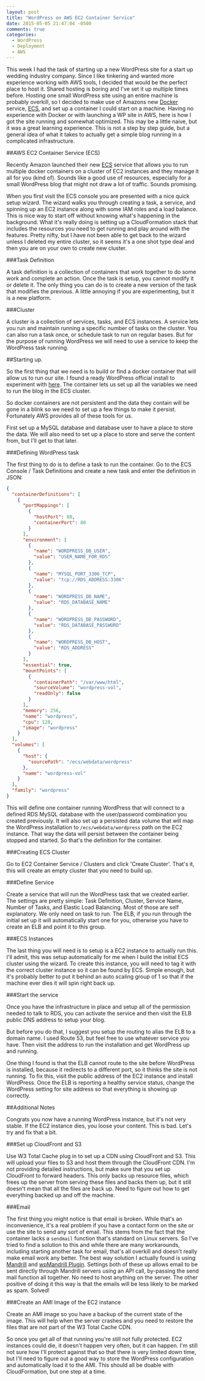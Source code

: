 ```yaml
---
layout: post
title: "WordPress on AWS EC2 Container Service"
date: 2015-05-05 21:47:04 -0500
comments: true
categories:
  - WordPress
  - Deployment
  - AWS
---
```


This week I had the task of starting up a new WordPress site for a start up
wedding industry company. Since I like tinkering and wanted more experience
working with AWS tools, I decided that would be the perfect place to host it.
Shared hosting is boring and I've set it up multiple times before. Hosting one
small WordPress site using an entire machine is probably overkill, so I decided
to make use of Amazons new [Docker](http://docker.io) service,
[ECS](http://aws.amazon.com/ecs/), and set up a container I could start on a
machine. Having no experience with Docker or with launching a WP site in AWS,
here is how I got the site running and somewhat optimized. This may be a little
naive, but it was a great learning experience. This is not a step by step guide,
but a general idea of what it takes to actually get a simple blog running in a
complicated infrastructure.

<!-- more -->

##AWS EC2 Container Service (ECS)

Recently Amazon launched their new [ECS](http://aws.amazon.com/ecs/) service
that allows you to run multiple docker containers on a cluster of EC2 instances
and they manage it all for you (kind of). Sounds like a good use of resources,
especially for a small WordPress blog that might not draw a lot of traffic.
Sounds promising.

When you first visit the ECS console you are presented with a nice quick setup
wizard. The wizard walks you through creating a task, a service, and spinning up
an EC2 instance along with some IAM roles and a load balance. This is nice way
to start off without knowing what's happening in the background. What it's
really doing is setting up a CloudFormation stack that includes the resources
you need to get running and play around with the features. Pretty nifty, but I
have not been able to get back to the wizard unless I deleted my entire cluster,
so it seems it's a one shot type deal and then you are on your own to create new
cluster.

###Task Definition

A task definition is a collection of containers that work together to do some
work and complete an action. Once the task is setup, you cannot modify it or
delete it. The only thing you can do is to create a new version of the task that
modifies the previous. A little annoying if you are experimenting, but it is a
new platform.

###Cluster

A cluster is a collection of services, tasks, and ECS instances. A service
lets you run and maintain running a specific number of tasks on the cluster. You
can also run a task once, or schedule task to run on regular bases. But for the
purpose of running WordPress we will need to use a service to keep the WordPress
task running.

##Starting up.

So the first thing that we need is to build or find a docker container that will
allow us to run our site. I found a ready WordPress official install to
experiment with
[here](https://github.com/docker-library/docs/tree/master/wordpress). The
container lets us set up all the variables we need to run the blog in the ECS
cluster.

So docker containers are not persistent and the data they contain will be gone
in a blink so we need to set up a few things to make it persist. Fortunately AWS
provides all of these tools for us.

First set up a MySQL database and database user to have a place to store the
data. We will also need to set up a place to store and serve the content from,
but I'll get to that later.

###Defining WordPress task

The first thing to do is to define a task to run the container. Go to the ECS
Console / Task Definitions and create a new task and enter the definition in
JSON:

```json WordPress ECS Task Definition
{
  "containerDefinitions": [
    {
      "portMappings": [
        {
          "hostPort": 80,
          "containerPort": 80
        }
      ],
      "environment": [
        {
          "name": "WORDPRESS_DB_USER",
          "value": "USER_NAME_FOR_RDS"
        },
        {
          "name": "MYSQL_PORT_3306_TCP",
          "value": "tcp://RDS_ADDRESS:3306"
        },
        {
          "name": "WORDPRESS_DB_NAME",
          "value": "RDS_DATABASE_NAME"
        },
        {
          "name": "WORDPRESS_DB_PASSWORD",
          "value": "RDS_DATABASE_PASSWORD"
        },
        {
          "name": "WORDPRESS_DB_HOST",
          "value": "RDS_ADDRESS"
        }
      ],
      "essential": true,
      "mountPoints": [
        {
          "containerPath": "/var/www/html",
          "sourceVolume": "wordpress-vol",
          "readOnly": false
        }
      ],
      "memory": 256,
      "name": "wordpress",
      "cpu": 128,
      "image": "wordpress"
    }
  ],
  "volumes": [
    {
      "host": {
        "sourcePath": "/ecs/webdata/wordpress"
      },
      "name": "wordpress-vol"
    }
  ],
  "family": "wordpress"
}
```

This will define one container running WordPress that will connect to a defined
RDS MySQL database with the user/password combination you created previously. It
will also set up a persisted data volume that will map the WordPress installation
to `/ecs/webdata/wordpress` path on the EC2 instance. That way the data will
persist between the container being stopped and started. So that's the definition
for the container.

###Creating ECS Cluster

Go to EC2 Container Service / Clusters and click 'Create Cluster'. That's it,
this will create an empty cluster that you need to build up.

###Define Service

Create a service that will run the WordPress task that we created earlier. The
settings are pretty simple: Task Definition, Cluster, Service Name, Number of
Tasks, and Elastic Load Balancing. Most of those are self explanatory. We only
need on task to run. The ELB, if you run through the initial set up it will
automatically start one for you, otherwise you have to create an ELB and point
it to this group.

###ECS Instances

The last thing you will need is to setup is a EC2 instance to actually run this.
I'll admit, this was setup automatically for me when I build the initial ECS
cluster using the wizard. To create this instance, you will need to tag it with
the correct cluster instance so it can be found by ECS. Simple enough, but it's
probably better to put it behind an auto scaling group of 1 so that if the
machine ever dies it will spin right back up.

###Start the service

Once you have the infrastructure in place and setup all of the permission needed
to talk to RDS, you can activate the service and then visit the ELB public DNS
address to setup your blog.

But before you do that, I suggest you setup the routing to alias the ELB to a
domain name. I used Route 53, but feel free to use whatever service you have.
Then visit the address to run the installation and get WordPress up and running.

One thing I found is that the ELB cannot route to the site before WordPress is
installed, because it redirects to a different port, so it thinks the site is
not running. To fix this, visit the public address of the EC2 instance and
install WordPress. Once the ELB is reporting a healthy service status, change
the WordPress setting for site address so that everything is showing up
correctly.

##Additional Notes

Congrats you now have a running WordPress instance, but it's not very stable. If
the EC2 instance dies, you loose your content. This is bad. Let's try and fix
that a bit.

###Set up CloudFront and S3

Use W3 Total Cache plug in to set up a CDN using CloudFront and S3. This will
upload your files to S3 and host them through the CloudFront CDN. I'm not
providing detailed instructions, but make sure that you set up CloudFront to
forward headers. This only backs up resource files, which frees up the server
from serving these files and backs them up, but it still doesn't mean that all
the files are back up. Need to figure out how to get everything backed up and
off the machine.

###Email

The first thing you might notice is that email is broken. While that's an
inconvenience, it's a real problem if you have a contact form on the site or use
the site to send any sort of email. This stems from the fact that the container
lacks a `sendmail` function that's standard on Linux servers. So I've tried to
find a solution to this and while there are many workarounds, including starting
another task for email, that's all overkill and doesn't really make email work
any better. The best way solution I actually found is using
[Mandrill](http://mandrill.com/) and [wpMandrill
Plugin](https://wordpress.org/plugins/wpmandrill/). Settings both of these up
allows email to be sent directly through Mandrill servers using an API call,
by-passing the send mail function all together. No need to host anything on the
server. The other positive of doing it this way is that the emails will be less
likely to be marked as spam. Solved!

###Create an AMI Image of the EC2 instance

Create an AMI image so you have a backup of the current state of the image. This
will help when the server crashes and you need to restore the files that are not
part of the W3 Total Cache CDN.

So once you get all of that running you're still not fully protected. EC2
instances could die, it doesn't happen very often, but it can happen. I'm still
not sure how I'll protect against that so that there is very limited down time,
but I'll need to figure out a good way to store the WordPress configuration and
automatically load it to the AMI. This should all be doable with CloudFormation,
but one step at a time.
